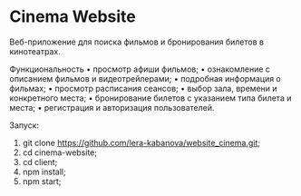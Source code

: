 ﻿# Cinema Website

Веб-приложение для поиска фильмов и бронирования билетов в кинотеатрах.

Функциональность
• просмотр афиши фильмов;
• ознакомление с описанием фильмов и видеотрейлерами;
• подробная информация о фильмах;
• просмотр расписания сеансов;
• выбор зала, времени и конкретного места;
• бронирование билетов с указанием типа билета и места;
• регистрация и авторизация пользователей.

Запуск:
1. git clone https://github.com/lera-kabanova/website_cinema.git;
2. cd cinema-website;
3. cd client;
4. npm install;
5. npm start;


